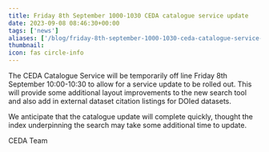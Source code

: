 ```yaml
---
title: Friday 8th September 1000-1030 CEDA catalogue service update
date: 2023-09-08 08:46:30+00:00
tags: ['news']
aliases: ['/blog/friday-8th-september-1000-1030-ceda-catalogue-service-update']
thumbnail: 
icon: fas circle-info
---
```


The CEDA Catalogue Service will be temporarily off line Friday 8th September 10:00-10:30 to allow for a service update to be rolled out. This will provide some additional layout improvements to the new search tool and also add in external dataset citation listings for DOIed datasets.

We anticipate that the catalogue update will complete quickly, thought the index underpinning the search may take some additional time to update.

CEDA Team
